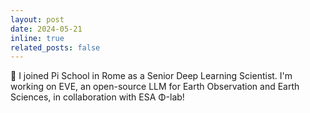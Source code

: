 ```yaml
---
layout: post
date: 2024-05-21
inline: true
related_posts: false
---
```

🚀 I joined Pi School in Rome as a Senior Deep Learning Scientist. I'm working on EVE, an open-source LLM for Earth Observation and Earth Sciences, in collaboration with ESA Φ-lab!
